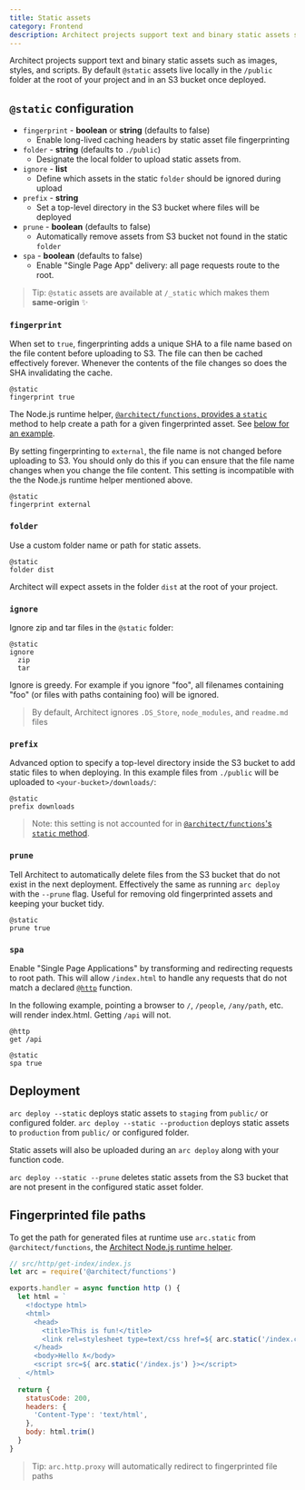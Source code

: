 ```yaml
---
title: Static assets
category: Frontend
description: Architect projects support text and binary static assets such as images, styles, and scripts.
---
```


Architect projects support text and binary static assets such as images, styles, and scripts. By default `@static` assets live locally in the `/public` folder at the root of your project and in an S3 bucket once deployed.

## `@static` configuration

- `fingerprint` - **boolean** or **string** (defaults to false)
  - Enable long-lived caching headers by static asset file fingerprinting
- `folder` - **string** (defaults to `./public`)
  - Designate the local folder to upload static assets from.
- `ignore` - **list**
  - Define which assets in the static `folder` should be ignored during upload
- `prefix` - **string**
  - Set a top-level directory in the S3 bucket where files will be deployed
- `prune` - **boolean** (defaults to false)
  - Automatically remove assets from S3 bucket not found in the static `folder`
- `spa` - **boolean** (defaults to false)
  - Enable "Single Page App" delivery: all page requests route to the root.

> Tip: `@static` assets are available at `/_static` which makes them **same-origin** ✨

### `fingerprint`

When set to `true`, fingerprinting adds a unique SHA to a file name based on the file content before uploading to S3. The file can then be cached effectively forever. Whenever the contents of the file changes so does the SHA invalidating the cache.

```arc
@static
fingerprint true
```

The Node.js runtime helper, [`@architect/functions`, provides a `static`](../../reference/runtime-helpers/node.js#arc.static) method to help create a path for a given fingerprinted asset. See [below for an example](#fingerprinted-file-paths).


By setting fingerprinting to `external`, the file name is not changed before uploading to S3. You should only do this if you can ensure that the file name changes when you change the file content. This setting is incompatible with the the Node.js runtime helper mentioned above.

```arc
@static
fingerprint external
```

### `folder`

Use a custom folder name or path for static assets.

```arc
@static
folder dist
```

Architect will expect assets in the folder `dist` at the root of your project.

### `ignore`

Ignore zip and tar files in the `@static` folder:

```arc
@static
ignore
  zip
  tar
```

Ignore is greedy. For example if you ignore "foo", all filenames containing "foo" (or files with paths containing foo) will be ignored.

> By default, Architect ignores `.DS_Store`, `node_modules`, and `readme.md` files

### `prefix`

Advanced option to specify a top-level directory inside the S3 bucket to add static files to when deploying. In this example files from `./public` will be uploaded to `<your-bucket>/downloads/`:

```arc
@static
prefix downloads
```

> Note: this setting is not accounted for in [`@architect/functions`'s `static` method](../../reference/runtime-helpers/node.js#arc.static).

### `prune`

Tell Architect to automatically delete files from the S3 bucket that do not exist in the next deployment. Effectively the same as running `arc deploy` with the `--prune` flag. Useful for removing old fingerprinted assets and keeping your bucket tidy.

```arc
@static
prune true
```

### `spa`

Enable "Single Page Applications" by transforming and redirecting requests to root path. This will allow `/index.html` to handle any requests that do not match a declared [`@http`](../../reference/project-manifest/http) function.

In the following example, pointing a browser to `/`, `/people`, `/any/path`, etc. will render index.html. Getting `/api` will not.

```arc
@http
get /api

@static
spa true
```

## Deployment

`arc deploy --static` deploys static assets to `staging` from `public/` or configured folder.
`arc deploy --static --production` deploys static assets to `production` from `public/` or configured folder.

Static assets will also be uploaded during an `arc deploy` along with your function code.

`arc deploy --static --prune` deletes static assets from the S3 bucket that are not present in the configured static asset folder.

## Fingerprinted file paths

To get the path for generated files at runtime use `arc.static` from `@architect/functions`, the [Architect Node.js runtime helper](../../reference/runtime-helpers/node.js#arc.static).

```javascript
// src/http/get-index/index.js
let arc = require('@architect/functions')

exports.handler = async function http () {
  let html = `
    <!doctype html>
    <html>
      <head>
        <title>This is fun!</title>
        <link rel=stylesheet type=text/css href=${ arc.static('/index.css') }>
      </head>
      <body>Hello ƛ</body>
      <script src=${ arc.static('/index.js') }></script>
    </html>
  `
  return {
    statusCode: 200,
    headers: {
      'Content-Type': 'text/html',
    },
    body: html.trim()
  }
}
```

> Tip: `arc.http.proxy` will automatically redirect to fingerprinted file paths
